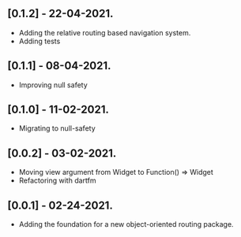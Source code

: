 ## [0.1.2] - 22-04-2021.

* Adding the relative routing based navigation system.
* Adding tests

## [0.1.1] - 08-04-2021.

* Improving null safety

## [0.1.0] - 11-02-2021.

* Migrating to null-safety

## [0.0.2] - 03-02-2021.

* Moving view argument from Widget to Function() => Widget
* Refactoring with dartfm

## [0.0.1] - 02-24-2021.

* Adding the foundation for a new object-oriented routing package.


